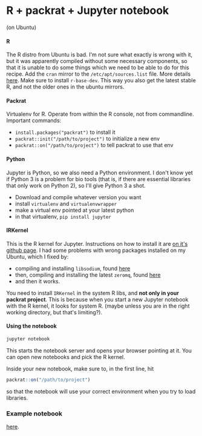 # R + packrat + Jupyter notebook
(on Ubuntu)

#### R
The R distro from Ubuntu is bad. I'm not sure what exactly is wrong with it, but it was apparently compiled without some necessary components, so that it is unable to do some things which we need to be able to do for this recipe. Add the `cran` mirror to the `/etc/apt/sources.list` file. More details [here](https://cran.r-project.org/bin/linux/ubuntu/README). Make sure to install `r-base-dev`. This way you also get the latest stable R, and not the older ones in the ubuntu mirrors.

#### Packrat
Virtualenv for R. Operate from within the R console, not from commandline. Important commands:

- `install.packages("packrat")` to install it
- `packrat::init("/path/to/project")` to initialize a new env
- `packrat::on("/path/to/project")` to tell packrat to use that env

#### Python
Jupyter is Python, so we also need a Python environment. I don't know yet if Python 3 is a problem for bio tools (that is, if there are essential libraries that only work on Python 2), so I'll give Python 3 a shot.

- Download and compile whatever version you want
- install `virtualenv` and `virtualenvwrapper`
- make a virtual env pointed at your latest python
- in that virtualenv, `pip install jupyter`

#### IRKernel
This is the R kernel for Jupyter. Instructions on how to install it are [on it's github page](https://github.com/IRkernel/IRkernel). I had some problems with wrong packages installed on my Ubuntu, which I fixed by:

- compiling and installing `libsodium`, found [here](https://download.libsodium.org/libsodium/releases/)
- then, compiling and installing the latest `zeromq`, found [here](http://zeromq.org/intro:get-the-software)
- and then it works.

You need to install `IRKernel` in the system R libs, and **not only in your packrat project**. This is because when you start a new Jupyter notebook with the R kernel, it looks for system R. (maybe unless you are in the right working directory, but that's limiting?).

#### Using the notebook
```bash
jupyter notebook
```

This starts the notebook server and opens your browser pointing at it. You can open new notebooks and pick the R kernel.

Inside your new notebook, make sure to, in the first line, hit

```r
packrat::on("/path/to/project")
```

so that the notebook will use your correct environment when you try to load libraries.

### Example notebook
[here](r_notebook.html).



